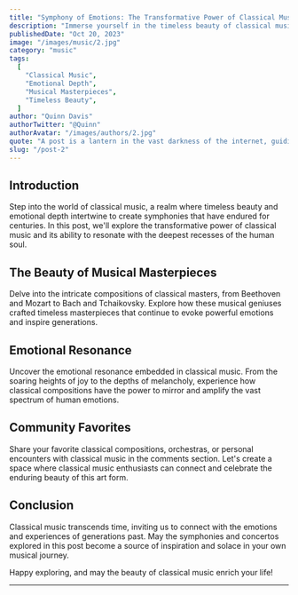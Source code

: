 ```yaml
---
title: "Symphony of Emotions: The Transformative Power of Classical Music"
description: "Immerse yourself in the timeless beauty of classical music, where intricate compositions, emotional depth, and masterful performances create a symphony that transcends time and resonates with the soul."
publishedDate: "Oct 20, 2023"
image: "/images/music/2.jpg"
category: "music"
tags:
  [
    "Classical Music",
    "Emotional Depth",
    "Musical Masterpieces",
    "Timeless Beauty",
  ]
author: "Quinn Davis"
authorTwitter: "@Quinn"
authorAvatar: "/images/authors/2.jpg"
quote: "A post is a lantern in the vast darkness of the internet, guiding others through the unknown."
slug: "/post-2"
---
```


## Introduction

Step into the world of classical music, a realm where timeless beauty and emotional depth intertwine to create symphonies that have endured for centuries. In this post, we'll explore the transformative power of classical music and its ability to resonate with the deepest recesses of the human soul.

## The Beauty of Musical Masterpieces

Delve into the intricate compositions of classical masters, from Beethoven and Mozart to Bach and Tchaikovsky. Explore how these musical geniuses crafted timeless masterpieces that continue to evoke powerful emotions and inspire generations.

## Emotional Resonance

Uncover the emotional resonance embedded in classical music. From the soaring heights of joy to the depths of melancholy, experience how classical compositions have the power to mirror and amplify the vast spectrum of human emotions.

## Community Favorites

Share your favorite classical compositions, orchestras, or personal encounters with classical music in the comments section. Let's create a space where classical music enthusiasts can connect and celebrate the enduring beauty of this art form.

## Conclusion

Classical music transcends time, inviting us to connect with the emotions and experiences of generations past. May the symphonies and concertos explored in this post become a source of inspiration and solace in your own musical journey.

Happy exploring, and may the beauty of classical music enrich your life!

---
